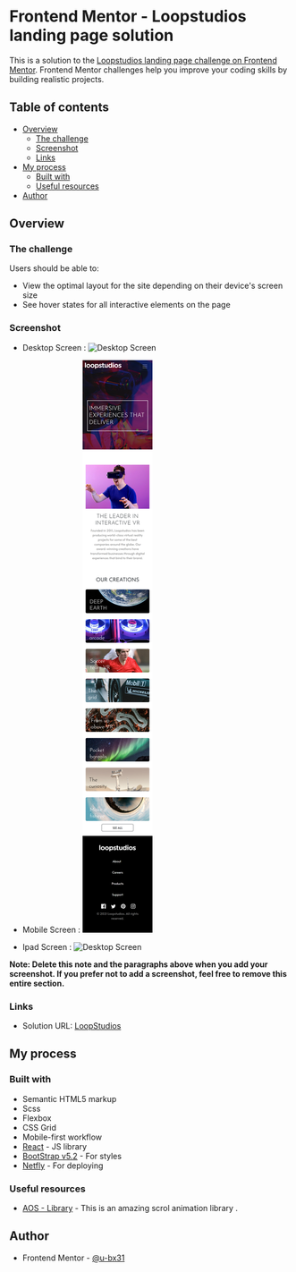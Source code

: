 # Frontend Mentor - Loopstudios landing page solution

This is a solution to the [Loopstudios landing page challenge on Frontend Mentor](https://www.frontendmentor.io/challenges/loopstudios-landing-page-N88J5Onjw). Frontend Mentor challenges help you improve your coding skills by building realistic projects. 

## Table of contents

- [Overview](#overview)
  - [The challenge](#the-challenge)
  - [Screenshot](#screenshot)
  - [Links](#links)
- [My process](#my-process)
  - [Built with](#built-with)
  - [Useful resources](#useful-resources)
- [Author](#author)



## Overview

### The challenge

Users should be able to:

- View the optimal layout for the site depending on their device's screen size
- See hover states for all interactive elements on the page

### Screenshot

- Desktop Screen :
![Desktop Screen](/src/images/screenShot/loopstudios031.png)

- Mobile Screen :
![Desktop Screen](/src/images/screenShot/loopstudios031.mobile.png)

- Ipad Screen :
![Desktop Screen](/src/images/screenShot/loopstudios031.iPad.png)


**Note: Delete this note and the paragraphs above when you add your screenshot. If you prefer not to add a screenshot, feel free to remove this entire section.**

### Links

- Solution URL: [LoopStudios](https://loopstudios031.netlify.app/)
<!-- - Live Site URL: [Add live site URL here](https://your-live-site-url.com) -->

## My process

### Built with

- Semantic HTML5 markup
- Scss
- Flexbox
- CSS Grid
- Mobile-first workflow
- [React](https://reactjs.org/) - JS library
- [BootStrap v5.2](https://getbootstrap.com/) - For styles
- [Netfly](https://app.netlify.com/) - For deploying


### Useful resources

- [AOS - Library](https://www.example.com) - This is an amazing scrol animation library .

## Author

- Frontend Mentor - [@u-bx31](https://www.frontendmentor.io/profile/u-bx31)



